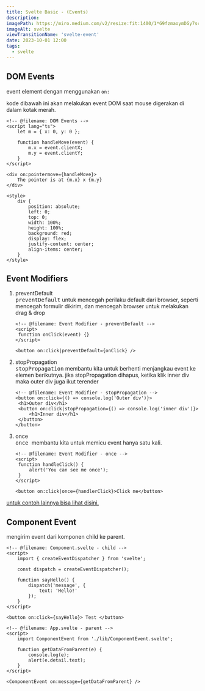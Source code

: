 ```yaml
---
title: Svelte Basic - (Events)
description:
imagePath: https://miro.medium.com/v2/resize:fit:1400/1*G9fzmaoymDGy7scbkgpC7A.png
imageAlt: svelte
viewTransitionName: 'svelte-event'
date: 2023-10-01 12:00
tags:
  - svelte
---
```


## DOM Events

event element dengan menggunakan `on:` <br/>

kode dibawah ini akan melakukan event DOM saat mouse digerakan di dalam kotak merah.

```svelte
<!-- @filename: DOM Events -->
<script lang="ts">
	let m = { x: 0, y: 0 };

	function handleMove(event) {
		m.x = event.clientX;
		m.y = event.clientY;
	}
</script>

<div on:pointermove={handleMove}>
	The pointer is at {m.x} x {m.y}
</div>

<style>
	div {
		position: absolute;
		left: 0;
		top: 0;
		width: 100%;
		height: 100%;
		background: red;
		display: flex;
		justify-content: center;
		align-items: center;
	}
</style>
```

## Event Modifiers

1. preventDefault <br/>
   <kbd>preventDefault</kbd> untuk mencegah perilaku default dari browser, seperti mencegah formulir dikirim, dan mencegah browser untuk melakukan drag & drop

   ```svelte
   <!-- @filename: Event Modifier - preventDefault -->
   <script>
   	function onClick(event) {}
   </script>

   <button on:click|preventDefault={onClick} />
   ```

2. stopPropagation <br/>
   <kbd>stopPropagation</kbd> membantu kita untuk berhenti menjangkau event ke elemen berikutnya.
   jika stopPropagation dihapus, ketika klik inner div maka outer div juga ikut terender

   ```svelte
   <!-- @filename: Event Modifier - stopPropagation -->
   <button on:click={() => console.log('Outer div')}>
   	<h1>Outer div</h1>
   	<button on:click|stopPropagation={() => console.log('inner div')}>
   		<h1>Inner div</h1>
   	</button>
   </button>
   ```

3. once <br/>
   <kbd> once </kbd> membantu kita untuk memicu event hanya satu kali.

   ```svelte
   <!-- @filename: Event Modifier - once -->
   <script>
   	function handleClick() {
   		alert('You can see me once');
   	}
   </script>

   <button on:click|once={handlerClick}>Click me</button>
   ```

<div class="my-4 ml-2">
	<a href="https://svelte.dev/repl/92789639db1c434a93b79bfe0bd5f37b?version=4.2.8" target="_blank" class="text-orange-4 px-2 py-1 rounded-md">
	untuk contoh lainnya bisa lihat disini.
	</a>
</div>

## Component Event

mengirim event dari komponen child ke parent.

```svelte
<!-- @filename: Component.svelte - child -->
<script>
	import { createEventDispatcher } from 'svelte';

	const dispatch = createEventDispatcher();

	function sayHello() {
		dispatch('message', {
			text: 'Hello!'
		});
	}
</script>

<button on:click={sayHello}> Test </button>
```

```svelte
<!-- @filename: App.svelte - parent -->
<script>
	import ComponentEvent from './lib/ComponentEvent.svelte';

	function getDataFromParent(e) {
		console.log(e);
		alert(e.detail.text);
	}
</script>

<ComponentEvent on:message={getDataFromParent} />
```
